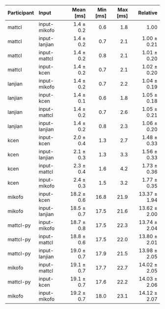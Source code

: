 | Participant | Input | Mean [ms] | Min [ms] | Max [ms] | Relative |
|:---|:---|---:|---:|---:|---:|
| mattcl | input-mikofo | 1.4 ± 0.2 | 0.6 | 1.8 | 1.00 |
| mattcl | input-lanjian | 1.4 ± 0.2 | 0.7 | 2.1 | 1.00 ± 0.21 |
| mattcl | input-mattcl | 1.4 ± 0.2 | 0.8 | 2.1 | 1.01 ± 0.20 |
| mattcl | input-kcen | 1.4 ± 0.2 | 0.7 | 2.1 | 1.02 ± 0.20 |
| lanjian | input-mikofo | 1.4 ± 0.2 | 0.7 | 2.2 | 1.04 ± 0.19 |
| lanjian | input-kcen | 1.4 ± 0.1 | 0.6 | 1.8 | 1.05 ± 0.18 |
| lanjian | input-mattcl | 1.4 ± 0.2 | 0.7 | 2.6 | 1.05 ± 0.21 |
| lanjian | input-lanjian | 1.4 ± 0.2 | 0.8 | 2.3 | 1.06 ± 0.20 |
| kcen | input-kcen | 2.0 ± 0.4 | 1.3 | 2.7 | 1.48 ± 0.33 |
| kcen | input-lanjian | 2.1 ± 0.3 | 1.3 | 3.3 | 1.56 ± 0.33 |
| kcen | input-mattcl | 2.3 ± 0.4 | 1.6 | 4.2 | 1.73 ± 0.36 |
| kcen | input-mikofo | 2.4 ± 0.3 | 1.5 | 3.2 | 1.77 ± 0.35 |
| mikofo | input-kcen | 18.2 ± 0.6 | 16.8 | 21.9 | 13.37 ± 1.94 |
| mikofo | input-lanjian | 18.5 ± 0.7 | 17.5 | 21.6 | 13.62 ± 2.00 |
| mattcl-py | input-mikofo | 18.7 ± 0.8 | 17.5 | 22.3 | 13.74 ± 2.04 |
| mattcl-py | input-mattcl | 18.8 ± 0.6 | 17.5 | 22.0 | 13.80 ± 2.01 |
| mattcl-py | input-lanjian | 19.0 ± 0.7 | 17.9 | 21.5 | 13.98 ± 2.05 |
| mikofo | input-mattcl | 19.1 ± 0.7 | 17.7 | 22.7 | 14.02 ± 2.05 |
| mattcl-py | input-kcen | 19.1 ± 0.7 | 17.6 | 22.2 | 14.03 ± 2.06 |
| mikofo | input-mikofo | 19.2 ± 0.7 | 18.0 | 23.1 | 14.12 ± 2.07 |
